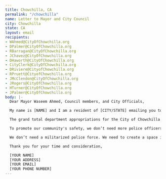 ```yaml
---
title: Chowchilla, CA
permalink: "/chowchilla"
name: Letter to Mayor and City Council
city: Chowchilla
state: CA
layout: email
recipients:
- WAhmed@CityOfChowchilla.org
- DPalmer@CityOfChowchilla.org
- RBarragan@CityOfChowchilla.org
- JChavez@CityOfChowchilla.org
- DHaworth@CityOfChowchilla.org
- CityClerk@CityOfChowchilla.org
- DRiviere@CityofChowchilla.org
- RPruett@CityofChowchilla.org
- JMcClendon@CityOfChowchilla.org
- JRogers@CityOfChowchilla.org
- HTurner@CityOfChowchilla.org
- JPalmer@CityOfChowchilla.org
body: |-
  Dear Mayor Waseem Ahmed, Council members, and City Officials,

  My name is [NAME] and I am a resident of [CITY/STATE] emailing you today to demand that the City Council adopt a People’s Budget that prioritizes community well being and redirects funding away from the police. Furthermore, I urge you to pressure the office of the mayor towards an ethical and equal reallocation of the Chowchilla expense budget, away from the local PD and towards social services and education programs.

  The grand total department appropriations for the City of Chowchilla Police Department is $4,142,644 for the 2019-2020 year. This makes up a whooping 46% of the general fund expenditures. While we’ve been spending extraordinary amounts on policing, we have not seen improvements to safety, homelessness, mental health, or affordability in our city.

  To promote our community's safety, we don’t need more police officers - we need more jobs, more educational opportunities, more arts programs, more community centers, more mental health resources, as well as more of a say in how our own communities function. This is a long transition process but change starts with reallocating this funding!

  We don’t need a militarized police force. We need to create a space in which more mental health service providers, social workers, victim/survivor advocates, religious leaders, neighbors, and friends - all of the people who really make up our community - can look out for one another. Mayor Ahmed, will you look out for me, and will you look out for us?

  Thank you for your time and consideration,

  [YOUR NAME]
  [YOUR ADDRESS]
  [YOUR EMAIL]
  [YOUR PHONE NUMBER]
---
```


